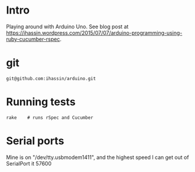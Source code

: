 # Intro

Playing around with Arduino Uno. See blog post at https://ihassin.wordpress.com/2015/07/07/arduino-programming-using-ruby-cucumber-rspec.

# git

```
git@github.com:ihassin/arduino.git
```

# Running tests

```
rake	# runs rSpec and Cucumber
```

# Serial ports

Mine is on "/dev/tty.usbmodem1411", and the highest speed I can get out of SerialPort it 57600

